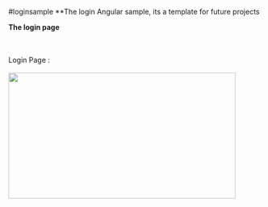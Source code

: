 #loginsample
**The login Angular sample, its a template for future projects

**The login page**

<br><br>
Login Page :
<br><br>
<img src="https://github.com/iscmiguelsamaniego/loginsample/assets/11413770/7d8c159a-b94b-4176-8916-faf9d78dbcdb" width="450" height="250">
<br><br>
